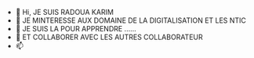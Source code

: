 - 👋 Hi, JE SUIS RADOUA KARIM
- 👀 JE MINTERESSE AUX DOMAINE DE LA DIGITALISATION ET LES NTIC
- 🌱 JE SUIS LA POUR APPRENDRE ......
- 💞️ ET COLLABORER AVEC LES AUTRES COLLABORATEUR
- 📫 

<!---
RADKARIM/RADKARIM is a ✨ special ✨ repository because its `README.md` (this file) appears on your GitHub profile.
You can click the Preview link to take a look at your changes.
--->
